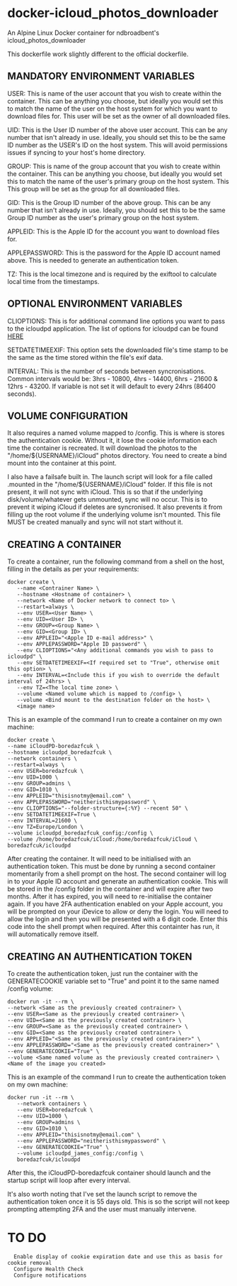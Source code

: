 # docker-icloud_photos_downloader
An Alpine Linux Docker container for ndbroadbent's icloud_photos_downloader

This dockerfile work slightly different to the official dockerfile.

## MANDATORY ENVIRONMENT VARIABLES

USER: This is name of the user account that you wish to create within the container. This can be anything you choose, but ideally you would set this to match the name of the user on the host system for which you want to download files for. This user will be set as the owner of all downloaded files.

UID: This is the User ID number of the above user account. This can be any number that isn't already in use. Ideally, you should set this to be the same ID number as the USER's ID on the host system. This will avoid permissions issues if syncing to your host's home directory.

GROUP: This is name of the group account that you wish to create within the container. This can be anything you choose, but ideally you would set this to match the name of the user's primary group on the host system. This This group will be set as the group for all downloaded files.

GID: This is the Group ID number of the above group. This can be any number that isn't already in use. Ideally, you should set this to be the same Group ID number as the user's primary group on the host system.

APPLEID: This is the Apple ID for the account you want to download files for.

APPLEPASSWORD: This is the password for the Apple ID account named above. This is needed to generate an authentication token.

TZ: This is the local timezone and is required by the exiftool to calculate local time from the timestamps.

## OPTIONAL ENVIRONMENT VARIABLES

CLIOPTIONS: This is for additional command line options you want to pass to the icloudpd application. The list of options for icloudpd can be found [HERE](https://github.com/ndbroadbent/icloud_photos_downloader#usage)

SETDATETIMEEXIF: This option sets the downloaded file's time stamp to be the same as the time stored within the file's exif data.

INTERVAL: This is the number of seconds between syncronisations. Common intervals would be: 3hrs - 10800, 4hrs - 14400, 6hrs - 21600 & 12hrs - 43200. If variable is not set it will default to every 24hrs (86400 seconds).

## VOLUME CONFIGURATION

It also requires a named volume mapped to /config. This is where is stores the authentication cookie. Without it, it lose the cookie information each time the container is recreated.
It will download the photos to the "/home/${USERNAME}/iCloud" photos directory. You need to create a bind mount into the container at this point.

I also have a failsafe built in. The launch script will look for a file called .mounted in the "/home/${USERNAME}/iCloud" folder. If this file is not present, it will not sync with iCloud. This is so that if the underlying disk/volume/whatever gets unmounted, sync will no occur. This is to prevent it wiping iCloud if deletes are syncronised. It also prevents it from filling up the root volume if the underlying volume isn't mounted. This file MUST be created manually and sync will not start without it.

## CREATING A CONTAINER

To create a container, run the following command from a shell on the host, filling in the details as per your requirements:

```
docker create \
   --name <Contrainer Name> \
   --hostname <Hostname of container> \
   --network <Name of Docker network to connect to> \
   --restart=always \
   --env USER=<User Name> \
   --env UID=<User ID> \
   --env GROUP=<Group Name> \
   --env GID=<Group ID> \
   --env APPLEID="<Apple ID e-mail address>" \
   --env APPLEPASSWORD="Apple ID password" \
   --env CLIOPTIONS="<Any additional commands you wish to pass to icloudpd" \
   --env SETDATETIMEEXIF=<If required set to "True", otherwise omit this option> \
   --env INTERVAL=<Include this if you wish to override the default interval of 24hrs> \
   --env TZ=<The local time zone> \
   --volume <Named volume which is mapped to /config> \
   --volume <Bind mount to the destination folder on the host> \
   <image name>
   ```
   
   This is an example of the command I run to create a container on my own machine:
   
   ```
   docker create \
   --name iCloudPD-boredazfcuk \
   --hostname icloudpd_boredazfcuk \
   --network containers \
   --restart=always \
   --env USER=boredazfcuk \
   --env UID=1000 \
   --env GROUP=admins \
   --env GID=1010 \
   --env APPLEID="thisisnotmy@email.com" \
   --env APPLEPASSWORD="neitheristhismypassword" \
   --env CLIOPTIONS="--folder-structure={:%Y} --recent 50" \
   --env SETDATETIMEEXIF=True \
   --env INTERVAL=21600 \
   --env TZ=Europe/London \
   --volume icloudpd_boredazfcuk_config:/config \
   --volume /home/boredazfcuk/iCloud:/home/boredazfcuk/iCloud \
   boredazfcuk/icloudpd
   ```
   
After creating the container. It will need to be initialised with an authentication token. This must be done by running a second container momentarily from a shell prompt on the host. The second container will log in to your Apple ID account and generate an authentication cookie. This will be stored in the /config folder in the container and will expire after two months. After it has expired, you will need to re-initialise the container again. If you have 2FA authentication enabled on your Apple account, you will be prompted on your iDevice to allow or deny the login. You will need to allow the login and then you will be presented with a 6 digit code. Enter this code into the shell prompt when required. After this containter has run, it will automatically remove itself.

## CREATING AN AUTHENTICATION TOKEN
   
To create the authentication token, just run the container with the GENERATECOOKIE variable set to "True" and point it to the same named /config volume:
   ```
   docker run -it --rm \
   --network <Same as the previously created contrainer> \
   --env USER=<Same as the previously created contrainer> \
   --env UID=<Same as the previously created contrainer> \
   --env GROUP=<Same as the previously created contrainer> \
   --env GID=<Same as the previously created contrainer> \
   --env APPLEID="<Same as the previously created contrainer>" \
   --env APPLEPASSWORD="<Same as the previously created contrainer>" \
   --env GENERATECOOKIE="True" \
   --volume <Same named volume as the previously created contrainer> \
   <Name of the image you created>
   ```
   
This is an example of the command I run to create the authentication token on my own machine:
```
docker run -it --rm \
   --network containers \
   --env USER=boredazfcuk \
   --env UID=1000 \
   --env GROUP=admins \
   --env GID=1010 \
   --env APPLEID="thisisnotmy@email.com" \
   --env APPLEPASSWORD="neitheristhismypassword" \
   --env GENERATECOOKIE="True" \
   --volume icloudpd_james_config:/config \
   boredazfcuk/icloudpd
```

After this, the iCloudPD-boredazfcuk container should launch and the startup script will loop after every interval.
   
It's also worth noting that I've set the launch script to remove the authentication token once it is 55 days old. This is so the script will not keep prompting attempting 2FA and the user must manually intervene.
   
# TO DO
      Enable display of cookie expiration date and use this as basis for cookie removal
      Configure Health Check
      Configure notifications
